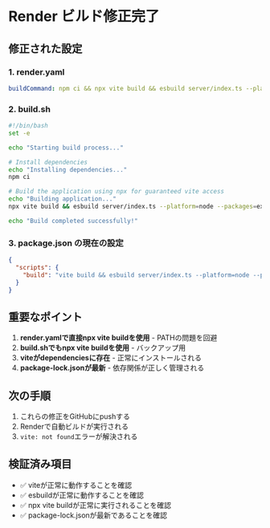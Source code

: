 # Render ビルド修正完了

## 修正された設定

### 1. render.yaml
```yaml
buildCommand: npm ci && npx vite build && esbuild server/index.ts --platform=node --packages=external --bundle --format=esm --outdir=dist
```

### 2. build.sh
```bash
#!/bin/bash
set -e

echo "Starting build process..."

# Install dependencies
echo "Installing dependencies..."
npm ci

# Build the application using npx for guaranteed vite access
echo "Building application..."
npx vite build && esbuild server/index.ts --platform=node --packages=external --bundle --format=esm --outdir=dist

echo "Build completed successfully!"
```

### 3. package.json の現在の設定
```json
{
  "scripts": {
    "build": "vite build && esbuild server/index.ts --platform=node --packages=external --bundle --format=esm --outdir=dist"
  }
}
```

## 重要なポイント

1. **render.yamlで直接npx vite buildを使用** - PATHの問題を回避
2. **build.shでもnpx vite buildを使用** - バックアップ用
3. **viteがdependenciesに存在** - 正常にインストールされる
4. **package-lock.jsonが最新** - 依存関係が正しく管理される

## 次の手順

1. これらの修正をGitHubにpushする
2. Renderで自動ビルドが実行される
3. `vite: not found`エラーが解決される

## 検証済み項目

- ✅ viteが正常に動作することを確認
- ✅ esbuildが正常に動作することを確認
- ✅ npx vite buildが正常に実行されることを確認
- ✅ package-lock.jsonが最新であることを確認